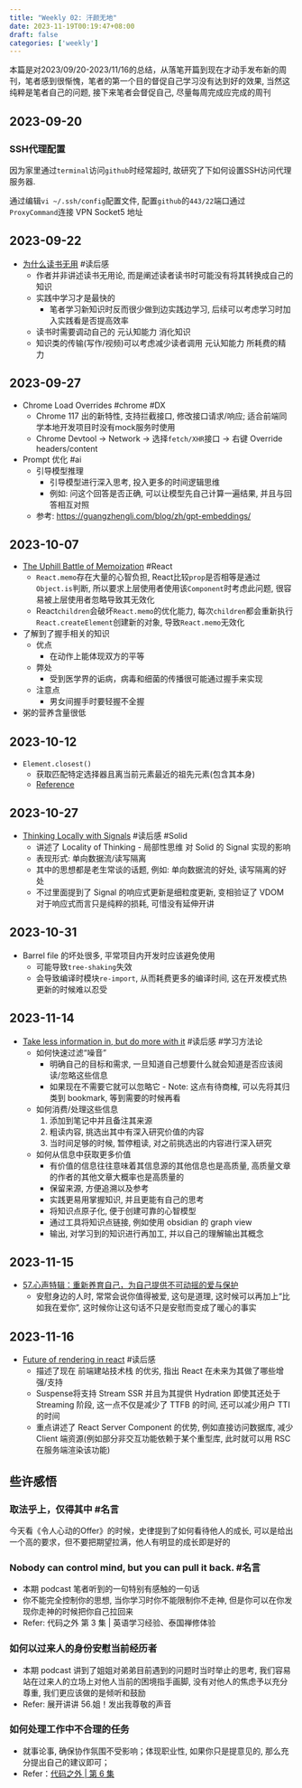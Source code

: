 ```yaml
---
title: "Weekly 02: 汗颜无地"
date: 2023-11-19T00:19:47+08:00
draft: false
categories: ['weekly']
---
```

本篇是对2023/09/20-2023/11/16的总结，从落笔开篇到现在才动手发布新的周刊，笔者感到很惭愧，笔者的第一个目的督促自己学习没有达到好的效果, 当然这纯粹是笔者自己的问题, 接下来笔者会督促自己, 尽量每周完成应完成的周刊

## 2023-09-20
### SSH代理配置
因为家里通过`terminal`访问`github`时经常超时, 故研究了下如何设置SSH访问代理服务器.

通过编辑`vi ~/.ssh/config`配置文件, 配置`github`的`443/22`端口通过`ProxyCommand`连接 VPN Socket5 地址

## 2023-09-22
- [为什么读书无用](https://letters.geekplux.com/41/) #读后感 
	- 作者并非讲述读书无用论, 而是阐述读者读书时可能没有将其转换成自己的知识
	- 实践中学习才是最快的
		- 笔者学习新知识时反而很少做到边实践边学习, 后续可以考虑学习时加入实践看是否提高效率
	- 读书时需要调动自己的 元认知能力 消化知识
	- 知识类的传输(写作/视频)可以考虑减少读者调用 元认知能力 所耗费的精力

## 2023-09-27
- Chrome Load Overrides #chrome #DX 
	- Chrome 117 出的新特性, 支持拦截接口, 修改接口请求/响应; 适合前端同学本地开发项目时没有mock服务时使用
	- Chrome Devtool -> Network -> 选择`fetch/XHR`接口 -> 右键 Override headers/content
- Prompt 优化 #ai
	- 引导模型推理
		- 引导模型进行深入思考, 投入更多的时间逻辑思维
		- 例如: 问这个回答是否正确, 可以让模型先自己计算一遍结果, 并且与回答相互对照
	- 参考: https://guangzhengli.com/blog/zh/gpt-embeddings/

## 2023-10-07
- [The Uphill Battle of Memoization](https://tkdodo.eu/blog/the-uphill-battle-of-memoization) #React 
	- `React.memo`存在大量的心智负担, React比较`prop`是否相等是通过`Object.is`判断, 所以要求上层使用者使用该`Component`时考虑此问题, 很容易被上层使用者忽略导致其无效化
	- React`children`会破坏`React.memo`的优化能力, 每次`children`都会重新执行`React.createElement`创建新的对象, 导致`React.memo`无效化
- 了解到了握手相关的知识
  - 优点
    - 在动作上能体现双方的平等
  - 弊处
    - 受到医学界的诟病，病毒和细菌的传播很可能通过握手来实现
  - 注意点
    - 男女间握手时要轻握不全握
- 粥的营养含量很低

## 2023-10-12
- `Element.closest()`
	- 获取匹配特定选择器且离当前元素最近的祖先元素(包含其本身)
	- [Reference](https://developer.mozilla.org/zh-CN/docs/Web/API/Element/closest)

## 2023-10-27
- [Thinking Locally with Signals](https://dev.to/this-is-learning/thinking-locally-with-signals-3b7h) #读后感 #Solid
	- 讲述了 Locality of Thinking - 局部性思维 对 Solid 的 Signal 实现的影响
	- 表现形式: 单向数据流/读写隔离
	- 其中的思想都是老生常谈的话题, 例如: 单向数据流的好处, 读写隔离的好处
	- 不过里面提到了 Signal 的响应式更新是细粒度更新, 变相验证了 VDOM 对于响应式而言只是纯粹的损耗, 可惜没有延伸开讲

## 2023-10-31
- Barrel file 的坏处很多, 平常项目内开发时应该避免使用
	- 可能导致`tree-shaking`失效
	- 会导致编译时模块`re-import`, 从而耗费更多的编译时间, 这在开发模式热更新的时候难以忍受

## 2023-11-14
-  [Take less information in, but do more with it](https://www.dsebastien.net/take-less-information-in-but-do-more-with-it/) #读后感 #学习方法论
	- 如何快速过滤“噪音”
		- 明确自己的目标和需求, 一旦知道自己想要什么就会知道是否应该阅读/忽略这些信息
		- 如果现在不需要它就可以忽略它 - Note: 这点有待商榷, 可以先将其归类到 bookmark, 等到需要的时候再看
	- 如何消费/处理这些信息
		1. 添加到笔记中并且备注其来源
		2. 粗读内容, 挑选出其中有深入研究价值的内容
		3. 当时间足够的时候, 暂停粗读, 对之前挑选出的内容进行深入研究
	- 如何从信息中获取更多价值
		- 有价值的信息往往意味着其信息源的其他信息也是高质量, 高质量文章的作者的其他文章大概率也是高质量的
		- 保留来源, 方便追溯以及参考
		- 实践更易用掌握知识, 并且更能有自己的思考
		- 将知识点原子化, 便于创建可靠的心智模型
		- 通过工具将知识点链接, 例如使用 obsidian 的 graph view
		- 输出, 对学习到的知识进行再加工, 并以自己的理解输出其概念

## 2023-11-15
- [57.心声特辑：重新养育自己，为自己提供不可动摇的爱与保护](https://open.spotify.com/episode/6ieVaMn2uJlNgjRXd1LPyD?si=b1e19c05d3c84824)
	- 安慰身边的人时, 常常会说你值得被爱, 这句是道理, 这时候可以再加上“比如我在爱你”, 这时候你让这句话不只是安慰而变成了暖心的事实

## 2023-11-16
- [Future of rendering in react](https://prateeksurana.me/blog/future-of-rendering-in-react/) #读后感 
	- 描述了现在 前端建站技术栈 的优劣, 指出 React 在未来为其做了哪些增强/支持
	- Suspense将支持 Stream SSR 并且为其提供 Hydration 即使其还处于 Streaming 阶段, 这一点不仅是减少了 TTFB 的时间, 还可以减少用户 TTI 的时间
	- 重点讲述了 React Server Component 的优势, 例如直接访问数据库, 减少 Client 端资源(例如部分非交互功能依赖于某个重型库, 此时就可以用 RSC 在服务端渲染该功能)

## 些许感悟

### 取法乎上，仅得其中 #名言
今天看《令人心动的Offer》的时候，史律提到了如何看待他人的成长, 可以是给出一个高的要求，但不要把期望拉满，他人有明显的成长即是好的

### Nobody can control mind, but you can pull it back. #名言
- 本期 podcast 笔者听到的一句特别有感触的一句话
- 你不能完全控制你的思想, 当你学习时你不能限制你不走神, 但是你可以在你发现你走神的时候把你自己拉回来
- Refer: 代码之外 第 3 集 | 英语学习经验、泰国禅修体验

### 如何以过来人的身份安慰当前经历者
- 本期 podcast 讲到了姐姐对弟弟目前遇到的问题时当时举止的思考, 我们容易站在过来人的立场上对他人当前的困境指手画脚, 没有对他人的焦虑予以充分尊重, 我们更应该做的是倾听和鼓励
- Refer: 展开讲讲 56.姐！发出我尊敬的声音

### 如何处理工作中不合理的任务
- 就事论事, 确保协作氛围不受影响；体现职业性, 如果你只是提意见的, 那么充分提出自己的建议即可；
- Refer：[代码之外 | 第 6 集](https://www.xiaoyuzhoufm.com/episode/64e2f4db3fa4090b74d2839f)
